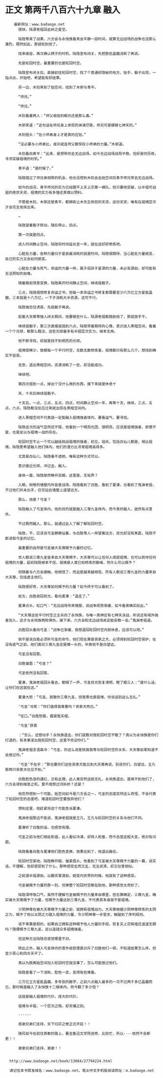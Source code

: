 # 正文 第两千八百六十九章 融入
        最新网址：www.badaoge.net
          很快，陆源老祖回去树之星空。
      
          陆隐等来了战果，六方会与永恒族看来会平静一段时间，就算无边战场的战争也没那么激烈，既然如此，那就轮到他了。
      
          找来维容，再次确认棋子的时机，陆隐宣布闭关，先把那些晶髓消耗了再说。
      
          先是轮回时空，最重要的也是轮回时空。
      
          陆隐宣布闭关后，直接前往轮回时空，找了个普通却隐秘的地方，抬手，骰子出现，一指点出，开始吧，希望能有好结果。
      
          另一边，木刻来到了始空间，找到了木邪与青平。
      
          “师兄。”
      
          “师兄。”
      
          木刻看着两人：“师父收徒的眼光还是那么毒。”
      
          木邪笑道：“这句话在师兄身上体现的淋漓尽致，师兄可是硬撼七神天的。”
      
          木刻摇头：“在小师弟身上才是真的应验。”
      
          “没必要与小师弟比，或许就连师父都惊叹小师弟的力量。”木邪道。
      
          木刻看向青平：“此来，是想带你去无边战场，如今无边战场战局平稳，恰好是你历练，寻求突破祖境的时机。”
      
          青平道：“是时候了。”
      
          陆隐错过了师兄弟相聚的机会，他也没想到木刻会去始空间将青平师兄带去无边战场。
      
          如今的战况，青平师兄的实力已经跟不上天上宗第一梯队，但只要他突破，以半祖可战祖的绝世天资，祖境的实力有多强还真难以预料。
      
          不管是木刻，木邪还是青平，都拥有让木先生侧目的天资，这份天资，唯有在祖境层次才会完全发挥出来。
      
          …
      
          陆隐望着骰子转动，随后停止，四点。
      
          第一次就是四点。
      
          进入时间静止空间，陆隐将时间延长至一年，就在这好好修炼吧。
      
          心脏处力量，各种力量归于星辰最消耗的就是时间，陆隐很期待，当心脏处力量蜕变，自己的实力又会如何蜕变。
      
          心脏处力量与死气，命运的力量一样，属于迥异于星源的力量，未必有源劫，却可能有无法预知的劫难。
      
          随着眼前场景变换，陆隐离开时间静止空间，继续摇骰子。
      
          三点，陆隐很想修复命运之书，但每一本命运之书修复都需要至少六万亿立方星能晶髓，三本就是十八万亿，一下子消耗大半资源，这可不行。
      
          陆隐强忍住诱惑，先摇骰子再说。
      
          趁着大天尊等强人闭关期间，他要做些什么，陆源老祖都鼓励他了，那就放手干。
      
          继续摇骰子，第三次直接就摇到六点，陆隐带着期待的心情，意识进入黑暗空间，看着一个个光球，都那么黯淡，这些光球最多有半祖层次实力，根本无用。
      
          他不断寻找，却就是找不到明亮的光球。
      
          祖境很稀少，放眼每一个平行时空，无数无数修炼者，祖境都只有那么几个，想找到确实不容易。
      
          无奈，退出黑暗空间，资源消耗了一些，却没能成功。
      
          继续吧。
      
          第四次摇到一点，掉出个没什么用的东西，接下来就是休息十
      
          天，十天后继续摇骰子。
      
          十天后，一点，三点，五点，四点，时间静止空间一年，再等十天，继续，三点，五点，六点，陆隐都没反应过来就出现在黑暗空间内。
      
          进入黑暗空间不代表就一定能融入祖境强者体内，要看运气，要寻找。
      
          陆隐这次的运气显然还不错，他看到一个明亮光团，很明亮，应该是祖境强者，即便不是，也是足以与祖境一战的存在。
      
          轮回时空不止一个可以越级挑战祖境的强者，初见，瑶岚，包括白仙儿都是，相比祖境，陆隐更希望融入他们体内，他们的潜力比寻常祖境高得多。
      
          尤其是白仙儿，陆隐看不透她，唯有这种方式可以。
      
          意识接近光球，冲过去，融入。
      
          身体一震，陆隐陡然睁开双眼，这里是，无垢界？
      
          入眼，倒卷的墙壁内外皆是战场，陆隐看到了白胜，看到了夏溱，也看到了鬼渊老祖，不过他们并未出手，仅仅站在墙壁上遥望远方。
      
          那么，他是？弓圣？
      
          陆隐融入了弓圣体内，他的目的就是融入三尊九圣体内，而今真的融入，居然有点意外。
      
          不过既然融入，那么，就通过此人了解了解轮回时空。
      
          陆隐，不，应该说弓圣静静站着，与白胜等人一样望着远方，目光却没有焦距，陆隐不断读取弓圣的记忆。
      
          最重要的自然是弓圣被大天尊赐予力量的记忆。
      
          世人都说三尊九圣皆来自大天尊赐予，大天尊可以让任何人成就祖境，也可以剥夺任何祖境的力量，起初陆隐根本不信，祖境是人类已知修炼的巅峰，凭什么可以赐予？
      
          但随着与六方会接触，他相信了，而且是越来越相信，所有人都说三尊九圣的力量来自大天尊，包括虚主他们。
      
          陆隐很好奇，大天尊如何赐予的力量？如今终于可以看到了。
      
          前方，白胜收回目光，看向夏溱：“退走了。”
      
          夏溱点头，松口气：“无边战场传来情报，说战争局势渐缓，如今看来确实如此。”
      
          “大天尊这些平行时空之主杀向了永恒族，与唯一真神还有七神天决战，听说还有域外强者加入，这才与永恒族两败俱伤，接下来，六方会和无边战场肯定能安稳一会。”鬼渊老祖道。
      
          白胜回头看向弓圣：“战争已渐缓，我想退回轮回时空内部休息，应该可以吧。”
      
          倒不是说白胜必须听弓圣的命令，他们现在算是丧家之犬，必须得到轮回时空保护，在没有底气之前，他们面对三尊九圣还是矮一头的，毕竟他不是白望远。
      
          弓圣没有回答。
      
          白胜皱眉：“弓圣？”
      
          弓圣依然没有回答。
      
          夏溱，鬼渊老祖回头看去，都喊了一声，弓圣目光恢复清明，瞪了眼三人：“废什么话，让你们在这就在这。”
      
          夏溱大怒：“弓圣，我敬你三尊九圣，但我等也是祖境，你说话别这么无礼。”
      
          ‘弓圣’冷笑：“你们值得我尊重吗？丧家犬而已。”
      
          “住口。”白胜怒极，握紧胜天棍。
      
          ‘弓圣’昂首
      
          ：“怎么，还想动手？永恒族退去，你们就敢对我轮回时空不敬了？真以为永恒族是你们打退的，有本事滚出我轮回时空，这里不欢迎你们。”
      
          鬼渊老祖言语森冷：“弓圣，你这么说是挑拨我等与轮回时空的关系，大天尊前辈知道不会放过你。”
      
          ‘弓圣’不在乎：“那也要你们这些丧家犬能见到大天尊再说，别说你们，白望远，王凡那两只丧家犬也见不到。”
      
          白胜脸色涨的通红，岂有此理，此人竟突然这般无礼，永恒族退出，是用不到他们了，六方会得到喘息之机，莫不成想过河拆桥？还是？
      
          他忽然想到一个可能，始空间如今是六方会之一，弓圣的态度突然这么奇怪，不会代表了轮回时空的态度吧，难道轮回时空要放弃他们？
      
          想到这里，他赶紧将这个可能告诉夏溱。
      
          鬼渊老祖那边不能说，鬼渊老祖就是王凡，王凡与轮回时空的关系与他们不同。
      
          夏溱听了白胜的话，也感觉有理。
      
          弓圣之前与他们相处和谐，此人看似冷漠，却待人和善，而今态度这般大变，绝对有问题。
      
          陆隐看着白胜与夏溱他们脸色变换，效果达到了，他退出融合。
      
          轮回时空某地，陆隐睁开眼，皱紧眉头，他看到了弓圣被大天尊赐予力量的一幕，说实话，不理解，但却感受到了什么，那种感受玄而又玄，无法说清，却又似曾相似。
      
          之前渡半祖源劫，以翻天掌渡劫，蜕变内世界的时候，他就有了这种感受。
      
          弓圣被赐予力量的那一刻，仿佛整个轮回时空都在助他，那种感觉太奇妙了。
      
          陆隐深呼吸口气，虽然不理解弓圣被赐予的力量来自哪里，但总算确定，三尊九圣，确实被大天尊赐予了力量，但赐予力量达到三尊九圣，不代表其本身就不是祖境。
      
          少阴神尊在被大天尊赐予力量之前，就拥有祖境战力，大天尊根据少阴神尊修炼的太阴之力，赐予了他以太阴之力踏入祖境的力量，令少阴神尊一步登天，触碰到了序列规则。
      
          说不羡慕是假的，如果自己拥有这种赐予他人力量的手段，恢复天上宗辉煌还遥遥无期吗？随便赐予三尊九圣，足以造就众多祖境强者。
      
          但这种方法陆隐总感觉哪里不对。
      
          除此之外，融入弓圣体内的意外收获便是训斥了白胜他们一顿，不知道结果怎么样，但至少恶心到四方天平了。
      
          真以为脱离始空间加入轮回时空就没事了，怎么可能放过他们。
      
          陆隐查看了一下消耗，脸色一变，变得有些难看。
      
          三万亿立方星能晶髓，多夸张的数字，之前六点融入最多的一次不过两千多亿晶髓而已，那时候是融入了永恒族十二候体内，而今翻了多少倍？
      
          这就是融入祖境的代价，庞大的代价。
      
          祖境与半祖，一个层次之隔，却天壤之别。
      
          ------
      
          感谢兄弟们支持，天下归宗之卷正式开启！！
      
          随风如今在前往首都的路上，要去鲁迅文学院进修，比较忙，所以----依然不会断更！！
      
          谢谢兄弟们支持，谢谢！！
      
      
      http://www.badaoge.net/book/13084/27794224.html
      
      请记住本书首发域名：www.badaoge.net。笔尖中文手机版阅读网址：m.badaoge.net